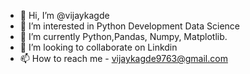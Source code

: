 - 👋 Hi, I’m @vijaykagde
- 👀 I’m interested in Python Development Data Science
- 🌱 I’m currently Python,Pandas, Numpy, Matplotlib.
- 💞️ I’m looking to collaborate on Linkdin
- 📫 How to reach me - vijaykagde9763@gmail.com

<!---
vijaykagde/vijaykagde is a ✨ special ✨ repository because its `README.md` (this file) appears on your GitHub profile.
You can click the Preview link to take a look at your changes.
--->
